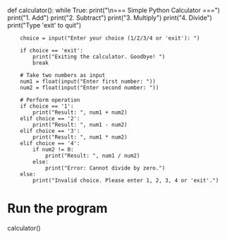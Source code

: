 def calculator():
    while True:
        print("\n=== Simple Python Calculator ===")
        print("1. Add")
        print("2. Subtract")
        print("3. Multiply")
        print("4. Divide")
        print("Type 'exit' to quit")

        choice = input("Enter your choice (1/2/3/4 or 'exit'): ")

        if choice == 'exit':
            print("Exiting the calculator. Goodbye! ")
            break

        # Take two numbers as input
        num1 = float(input("Enter first number: "))
        num2 = float(input("Enter second number: "))

        # Perform operation
        if choice == '1':
            print("Result: ", num1 + num2)
        elif choice == '2':
            print("Result: ", num1 - num2)
        elif choice == '3':
            print("Result: ", num1 * num2)
        elif choice == '4':
            if num2 != 0:
                print("Result: ", num1 / num2)
            else:
                print("Error: Cannot divide by zero.")
        else:
            print("Invalid choice. Please enter 1, 2, 3, 4 or 'exit'.")

# Run the program
calculator()
